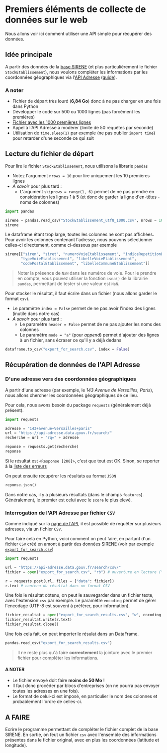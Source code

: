 # Premiers éléments de collecte de données sur le web

Nous allons voir ici comment utiliser une API simple pour récupérer des données.

## Idée principale

A partir des données de la [base SIRENE](https://www.data.gouv.fr/fr/datasets/base-sirene-des-entreprises-et-de-leurs-etablissements-siren-siret/) (et plus particulièrement le fichier `StockEtablissement`), nous voulons compléter les informations par les coordonnées géographiques via l'[API Adresse](https://adresse.data.gouv.fr/api-doc/adresse) ([guide](https://guides.etalab.gouv.fr/apis-geo/1-api-adresse.html#les-donnees-d-adresses)).

### A noter

- Fichier de départ très lourd (**6,84 Go**) donc à ne pas charger en une fois dans Python
- Développer le code sur 500 ou 1000 lignes (pas forcément les premières)
- [Fichier avec les 1000 premières lignes](StockEtablissement_utf8_1000.csv)
- Appel à l'API Adresse à modérer (limite de 50 requêtes par seconde)
- Utilisation de `time.sleep(1)` par exemple (ne pas oublier `import time`) pour retarder d'une seconde ce qui suit

## Lecture du fichier de départ

Pour lire le fichier `StockEtablissement`, nous utilisons la librarie `pandas`

- Notez l'argument `nrows = 10` pour lire uniquement les 10 premières lignes
- *A savoir* pour plus tard : 
    - L'argument `skiprows = range(1, 6)` permet de ne pas prendre en considération les lignes 1 à 5 (et donc de garder la ligne d'en-têtes - noms de colonnes)

```python
import pandas

sirene = pandas.read_csv("StockEtablissement_utf8_1000.csv", nrows = 1000)
sirene
```

Le dataframe étant trop large, toutes les colonnes ne sont pas affichées. Pour avoir les colonnes contenant l'adresse, nous pouvons sélectionner celles-ci directement, comme ci-dessous par exemple

```python
sirene[["siren", "siret", "numeroVoieEtablissement", "indiceRepetitionEtablissement",
       "typeVoieEtablissement", "libelleVoieEtablissement",
       "codePostalEtablissement", "libelleCommuneEtablissement"]]
```

> Noter la présence de `NaN` dans les numéros de voie. Pour le prendre en compte, vous pouvez utiliser la fonction `isna()` de la librairie `pandas`, permettant de tester si une valeur est `NaN`.

<!--
# siren,siret,adresse,postcode,city
def f(n, i, t, l):
    if not(pandas.isna(n)):
        res = str(int(n))
    else:
        res = ""
    if not(pandas.isna(i)):
        res += " " + i
    if not(pandas.isna(t)):
        res += " " + t
    if not(pandas.isna(l)):
        res += " " + l
    return res

adresse = [f(sirene["numeroVoieEtablissement"][i], sirene["indiceRepetitionEtablissement"][i], sirene["typeVoieEtablissement"][i], sirene["libelleVoieEtablissement"][i]) for i in range(sirene.shape[0])]

dataframe = pandas.DataFrame({
    "siren": sirene["siren"],
    "siret": sirene["siret"],
    "adresse": adresse,
    "postcode": sirene["codePostalEtablissement"],
    "city": sirene["libelleCommuneEtablissement"]
})
-->

Pour stocker le résultat, il faut écrire dans un fichier (nous allons garder le format `csv`).

- Le paramètre `index = False` permet de ne pas avoir l'index des lignes (inutile dans notre cas)
- *A savoir* pour plus tard : 
    - Le paramètre `header = False` permet de ne pas ajouter les noms des colonnes
    - Le paramètre `mode = "a"` (pour *append*) permet d'ajouter des lignes à un fichier, sans écraser ce qu'il y a déjà dedans

```python
dataframe.to_csv("export_for_search.csv", index = False)
```

## Récupération de données de l'API Adresse

### D'une adresse vers des coordonnées géographiques

A partir d'une adresse (par exemple, le *143 Avenue de Versailles, Paris*), nous allons chercher les coordonnées géographiques de ce lieu. 

Pour cela, nous avons besoin du package `requests` (généralement déjà présent).

```python
import requests

adresse = "143+avenue+Versailles+paris"
url = "https://api-adresse.data.gouv.fr/search/"
recherche = url + "?q=" + adresse

reponse = requests.get(recherche)
reponse
```

Si le résultat est `<Response [200]>`, c'est que tout est OK. Sinon, se reporter à la [liste des erreurs](https://developer.mozilla.org/en-US/docs/Web/HTTP/Status)

On peut ensuite récupérer les résultats au format `JSON` 

```python
reponse.json()
```

Dans notre cas, il y a plusieurs résultats (dans le champs `features`). Généralement, le premier est celui avec le `score` le plus élevé.

### Interrogation de l'API Adresse par fichier `CSV`

Comme indiqué sur la [page de l'API](https://adresse.data.gouv.fr/api-doc/adresse), il est possible de requêter sur plusieurs adresses, via un fichier `CSV`. 

Pour faire cela en Python, voici comment on peut faire, en partant d'un fichier `CSV` créé en amont à partir des données SIRENE (voir par exemple [`export_for_search.csv`](export_for_search.csv))

```python
import requests

url = "https://api-adresse.data.gouv.fr/search/csv/"
fichier = open("export_for_search.csv", "rb") # ouverture en lecture ("r") binaire ("b")

r = requests.post(url, files = {"data": fichier})
r.text # contenu du résultat dans un format CSV
```

Une fois le résultat obtenu, on peut le sauvegarder dans un fichier texte, avec l'extension `csv` par exemple. Le paramètre `encoding` permet de gérer l'encodage (UTF-8 est souvent à préférer, pour information).

```python
fichier_resultat = open("export_for_search_results.csv", "w", encoding = "utf-8")
fichier_resultat.write(r.text)
fichier_resultat.close()
```

Une fois cela fait, on peut importer le résulat dans un DataFrame.

```python
pandas.read_csv("export_for_search_results.csv")
```

> Il ne reste plus qu'à faire **correctement** la jointure avec le premier fichier pour compléter les informations.

#### A NOTER

- Le fichier envoyé doit faire **moins de 50 Mo** !
- Il faut donc procéder par blocs d'entreprises (on ne pourra pas envoyer toutes les adresses en une fois).
- Le format de celui-ci est imposé, en particulier le nom des colonnes et probablement l'ordre de celles-ci.

## A FAIRE

Ecrire le programme permettant de compléter le fichier complet de la base SIRENE. En sortie, on feut un fichier `csv` avec l'ensemble des informations présentes dans le fichier original, avec en plus les coordonnées (latitude et longitude).
